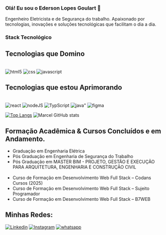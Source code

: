 <!-- https://www.youtube.com/watch?v=cRoBt6AZgjc&t=15s? -->
<!-- Emojis: https://emojipedia.org/ -->

<!-- badges: Site de Badges: https://dev.to/envoy_/150-badges-for-github-pnk -->

<!-- https://github.com/Envoy-VC/awesome-badges -->

### Olá! Eu sou o Ederson Lopes Goulart 👋

Engenheiro Eletricista e de Segurança do trabalho. Apaixonado por tecnologias, inovações e soluções tecnológicas que facilitam o dia a dia.

### Stack Tecnológico

## Tecnologias que Domino

<div style = "display: inline-block"> <br/>
    <img align="center" alt="html5" src="https://img.shields.io/badge/HTML5-E34F26?style=for-the-badge&logo=html5&logoColor=white"/>
    <img align="center" alt="css" src="https://img.shields.io/badge/CSS3-1572B6?style=for-the-badge&logo=css3&logoColor=white">
    <img align="center" alt="javascript" src="https://img.shields.io/badge/JavaScript-F7DF1E?style=for-the-badge&logo=JavaScript&logoColor=white">
</div>
</br>

## Tecnologias que estou Aprimorando

<div style = "display: inline-block"> <br/>
    <img align="center" alt="react" src="https://img.shields.io/badge/React-20232A?style=for-the-badge&logo=react&logoColor=61DAFB"/>
    <img align="center" alt="nodeJS" src="https://img.shields.io/badge/Node.js-43853D?style=for-the-badge&logo=node.js&logoColor=white">
    <img align="center" alt="TypScript" src="https://img.shields.io/badge/TypeScript-007ACC?style=for-the-badge&logo=typescript&logoColor=white">
    <img align="center" alt=java" src="https://img.shields.io/badge/Java-ED8B00?style=for-the-badge&logo=openjdk&logoColor=white">
    <img align="center" alt="figma" src="https://img.shields.io/badge/Figma-F24E1E?style=for-the-badge&logo=figma&logoColor=white">
</div>

</br>

[![Top Langs](https://github-readme-stats.vercel.app/api/top-langs/?username=ederson-goulart)](https://github.com/ederson-goulart/github-readme-stats)
![Marcel GitHub stats](https://github-readme-stats.vercel.app/api?username=ederson-goulart&show_icons=true&theme=transparent)

## Formação Acadêmica & Cursos Concluídos e em Andamento.

<div>
<ul>
<li> Graduação em Engenharia Elétrica </li>
<li> Pós Graduação em Engenharia de Segurança do Trabalho </li>
<li> Pós Graduação em MASTER BIM - PROJETO, GESTÃO E EXECUÇÃO PARA ARQUITETURA, ENGENHARIA E CONSTRUÇÃO CIVIL </li>

</br>

<li> Curso de Formação em Desenvolvimento Web Full Stack – Codans Cursos (2025)</li>
<li> Curso de Formação em Desenvolvimento Web Full Stack – Sujeito Programador</li>
<li> Curso de Formação em Desenvolvimento Web Full Stack – B7WEB</li>

</ul>
</div>

## Minhas Redes:

[![Linkedin](https://img.shields.io/badge/LinkedIn-0077B5?style=for-the-badge&logo=linkedin&logoColor=white)](https://www.linkedin.com/in/goulartederson/)
[![Instagram](https://img.shields.io/badge/Instagram-E4405F?style=for-the-badge&logo=instagram&logoColor=white)](https://www.instagram.com/goulartederson/)
[![whatsapp](https://img.shields.io/badge/WhatsApp-25D366?style=for-the-badge&logo=whatsapp&logoColor=white)](https://wa.me/5533991144748)
